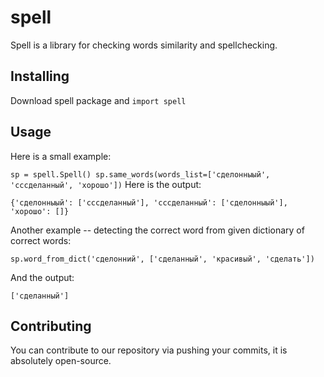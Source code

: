# spell
Spell is a library for checking words similarity and spellchecking.

## Installing

Download spell package and `import spell`

## Usage

Here is a small example:

`
sp = spell.Spell()
sp.same_words(words_list=['сделонныый', 'сссделанный', 'хорошо'])
`
Here is the output:

`
{'сделонныый': ['сссделанный'], 'сссделанный': ['сделонныый'], 'хорошо': []}
`

Another example -- detecting the correct word from given dictionary of correct words:

`
sp.word_from_dict('сделонний', ['сделанный', 'красивый', 'сделать'])
`

And the output:

`
['сделанный']
`

## Contributing

You can contribute to our repository via pushing your commits, it is absolutely open-source.
